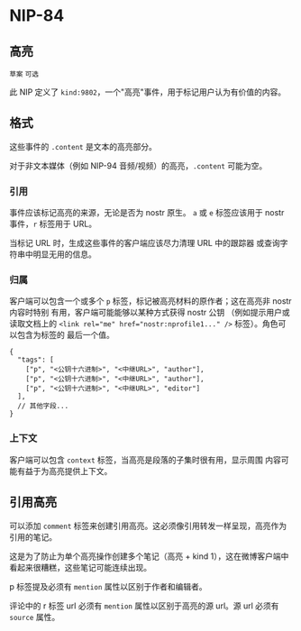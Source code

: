 NIP-84
======

高亮
----------

`草案` `可选`

此 NIP 定义了 `kind:9802`，一个"高亮"事件，用于标记用户认为有价值的内容。

## 格式
这些事件的 `.content` 是文本的高亮部分。

对于非文本媒体（例如 NIP-94 音频/视频）的高亮，`.content` 可能为空。

### 引用
事件应该标记高亮的来源，无论是否为 nostr 原生。
`a` 或 `e` 标签应该用于 nostr 事件，`r` 标签用于 URL。

当标记 URL 时，生成这些事件的客户端应该尽力清理 URL 中的跟踪器
或查询字符串中明显无用的信息。

### 归属
客户端可以包含一个或多个 `p` 标签，标记被高亮材料的原作者；这在高亮非 nostr 内容时特别
有用，客户端可能能够以某种方式获得 nostr 公钥
（例如提示用户或读取文档上的 `<link rel="me" href="nostr:nprofile1..." />` 标签）。角色可以包含为标签的
最后一个值。

```jsonc
{
  "tags": [
    ["p", "<公钥十六进制>", "<中继URL>", "author"],
    ["p", "<公钥十六进制>", "<中继URL>", "author"],
    ["p", "<公钥十六进制>", "<中继URL>", "editor"]
  ],
  // 其他字段...
}
```

### 上下文
客户端可以包含 `context` 标签，当高亮是段落的子集时很有用，显示周围
内容可能有益于为高亮提供上下文。

## 引用高亮
可以添加 `comment` 标签来创建引用高亮。这必须像引用转发一样呈现，高亮作为引用的笔记。

这是为了防止为单个高亮操作创建多个笔记（高亮 + kind 1），这在微博客户端中看起来很糟糕，这些笔记可能连续出现。

p 标签提及必须有 `mention` 属性以区别于作者和编辑者。

评论中的 r 标签 url 必须有 `mention` 属性以区别于高亮的源 url。源 url 必须有 `source` 属性。
